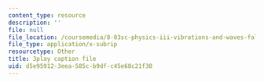 ```yaml
---
content_type: resource
description: ''
file: null
file_location: /coursemedia/8-03sc-physics-iii-vibrations-and-waves-fall-2016/d5e959123eea585cb9dfc45e68c21f38_Roj7FVjl-gw.vtt
file_type: application/x-subrip
resourcetype: Other
title: 3play caption file
uid: d5e95912-3eea-585c-b9df-c45e68c21f38
---
```

